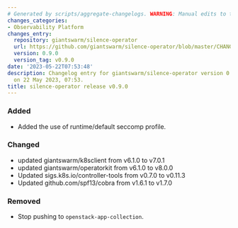 ```yaml
---
# Generated by scripts/aggregate-changelogs. WARNING: Manual edits to this files will be overwritten.
changes_categories:
- Observability Platform
changes_entry:
  repository: giantswarm/silence-operator
  url: https://github.com/giantswarm/silence-operator/blob/master/CHANGELOG.md#090---2023-05-22
  version: 0.9.0
  version_tag: v0.9.0
date: '2023-05-22T07:53:48'
description: Changelog entry for giantswarm/silence-operator version 0.9.0, published
  on 22 May 2023, 07:53.
title: silence-operator release v0.9.0
---
```


### Added
- Added the use of runtime/default seccomp profile.
### Changed
- updated giantswarm/k8sclient from v6.1.0 to v7.0.1
- updated giantswarm/operatorkit from v6.1.0 to v8.0.0
- Updated sigs.k8s.io/controller-tools from v0.7.0 to v0.11.3
- Updated github.com/spf13/cobra from v1.6.1 to v1.7.0
### Removed
- Stop pushing to `openstack-app-collection`.
